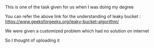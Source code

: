 This is one of the task given for us when I was doing my degree

You can refer the above link for the understanding of leaky bucket : https://www.geeksforgeeks.org/leaky-bucket-algorithm/

We were given a customized problem which had no solution on internet

So I thought of uploading it
